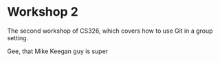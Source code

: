 # Workshop 2

The second workshop of CS326, which covers how to use Git in a group setting.

Gee, that Mike Keegan guy is super
